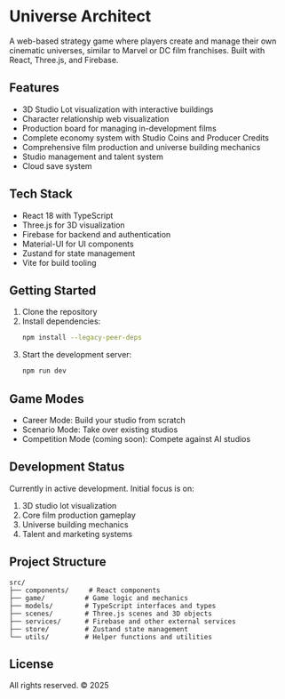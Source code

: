 # Universe Architect

A web-based strategy game where players create and manage their own cinematic universes, similar to Marvel or DC film franchises. Built with React, Three.js, and Firebase.

## Features

- 3D Studio Lot visualization with interactive buildings
- Character relationship web visualization
- Production board for managing in-development films
- Complete economy system with Studio Coins and Producer Credits
- Comprehensive film production and universe building mechanics
- Studio management and talent system
- Cloud save system

## Tech Stack

- React 18 with TypeScript
- Three.js for 3D visualization
- Firebase for backend and authentication
- Material-UI for UI components
- Zustand for state management
- Vite for build tooling

## Getting Started

1. Clone the repository
2. Install dependencies:
   ```bash
   npm install --legacy-peer-deps
   ```
3. Start the development server:
   ```bash
   npm run dev
   ```

## Game Modes

- Career Mode: Build your studio from scratch
- Scenario Mode: Take over existing studios
- Competition Mode (coming soon): Compete against AI studios

## Development Status

Currently in active development. Initial focus is on:
1. 3D studio lot visualization
2. Core film production gameplay
3. Universe building mechanics
4. Talent and marketing systems

## Project Structure

```
src/
├── components/     # React components
├── game/          # Game logic and mechanics
├── models/        # TypeScript interfaces and types
├── scenes/        # Three.js scenes and 3D objects
├── services/      # Firebase and other external services
├── store/         # Zustand state management
└── utils/         # Helper functions and utilities
```

## License

All rights reserved. © 2025
